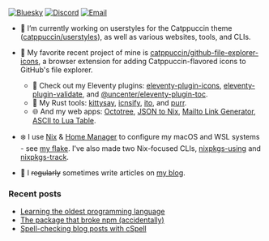 [![Bluesky](https://img.shields.io/badge/bluesky-@uncenter.dev-0285FF.svg?style=flat-square&logo=bluesky&logoColor=white&labelColor=3C3744)](https://bsky.app/profile/uncenter.dev)
[![Discord](https://img.shields.io/badge/discord-uncenter-5865F2.svg?style=flat-square&logo=discord&logoColor=white&labelColor=3C3744)](https://discord.com/users/554752666299924492)
[![Email](https://img.shields.io/badge/email-hi%40uncenter.dev-EA4335.svg?style=flat-square&logo=minutemailer&logoColor=white&labelColor=3C3744)](mailto:hi@uncenter.dev)


- 🔨 I’m currently working on userstyles for the Catppuccin theme ([catppuccin/userstyles](https://github.com/catppuccin/userstyles)), as well as various websites, tools, and CLIs.

- 🌟 My favorite recent project of mine is [catppuccin/github-file-explorer-icons](https://github.com/catppuccin/github-file-explorer-icons), a browser extension for adding Catppuccin-flavored icons to GitHub's file explorer.
  - 🎈 Check out my Eleventy plugins: [eleventy-plugin-icons](https://github.com/uncenter/eleventy-plugin-icons), [eleventy-plugin-validate](https://github.com/uncenter/), and [@uncenter/eleventy-plugin-toc](https://github.com/uncenter/eleventy-plugin-toc).
  - 🦀 My Rust tools: [kittysay](https://github.com/uncenter/kittysay), [icnsify](https://github.com/uncenter/icnsify), [ito](https://github.com/uncenter/ito), and [purr](https://github.com/uncenter/purr).
  - 🌐 And my web apps: [Octotree](https://tree.uncenter.dev/), [JSON to Nix](https://json-to-nix.pages.dev/), [Mailto Link Generator](https://mailtolink.pages.dev/), [ASCII to Lua Table](https://ascii-to-lua-table.pages.dev/).
 
- ❄️ I use [Nix](https://nixos.org/) & [Home Manager](https://github.com/nix-community/home-manager) to configure my macOS and WSL systems - see [my flake](https://github.com/uncenter/flake). I've also made two Nix-focused CLIs, [nixpkgs-using](https://github.com/uncenter/nixpkgs-using) and [nixpkgs-track](https://github.com/uncenter/nixpkgs-track).

- 📝 I ~~regularly~~ sometimes write articles on [my blog](https://uncenter.dev/).

### Recent posts

<!-- BLOG-POST-LIST:START -->
- [Learning the oldest programming language](https://uncenter.dev/posts/learning-fortran/)
- [The package that broke npm &lpar;accidentally&rpar;](https://uncenter.dev/posts/npm-install-everything/)
- [Spell-checking blog posts with cSpell](https://uncenter.dev/posts/spellchecking-with-eleventy/)
<!-- BLOG-POST-LIST:END -->
